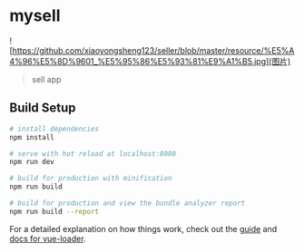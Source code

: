# mysell
![https://github.com/xiaoyongsheng123/seller/blob/master/resource/%E5%A4%96%E5%8D%9601_%E5%95%86%E5%93%81%E9%A1%B5.jpg](图片)
> sell app

## Build Setup

``` bash
# install dependencies
npm install

# serve with hot reload at localhost:8080
npm run dev

# build for production with minification
npm run build

# build for production and view the bundle analyzer report
npm run build --report
```

For a detailed explanation on how things work, check out the [guide](http://vuejs-templates.github.io/webpack/) and [docs for vue-loader](http://vuejs.github.io/vue-loader).
